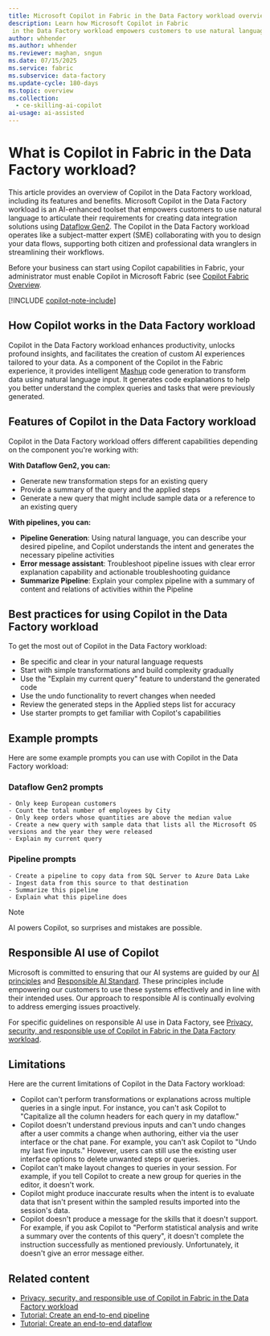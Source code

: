 ```yaml
---
title: Microsoft Copilot in Fabric in the Data Factory workload overview
description: Learn how Microsoft Copilot in Fabric
 in the Data Factory workload empowers customers to use natural language to articulate their requirements for creating data integration solutions.
author: whhender
ms.author: whhender
ms.reviewer: maghan, sngun
ms.date: 07/15/2025
ms.service: fabric
ms.subservice: data-factory
ms.update-cycle: 180-days
ms.topic: overview
ms.collection:
  - ce-skilling-ai-copilot
ai-usage: ai-assisted
---
```


# What is Copilot in Fabric in the Data Factory workload?

This article provides an overview of Copilot in the Data Factory workload, including its features and benefits. Microsoft Copilot in the Data Factory workload is an AI-enhanced toolset that empowers customers to use natural language to articulate their requirements for creating data integration solutions using [Dataflow Gen2](../data-factory/data-factory-overview.md#dataflows). The Copilot in the Data Factory workload operates like a subject-matter expert (SME) collaborating with you to design your data flows, supporting both citizen and professional data wranglers in streamlining their workflows.

Before your business can start using Copilot capabilities in Fabric, your administrator must enable Copilot in Microsoft Fabric (see [Copilot Fabric Overview](../fundamentals/copilot-fabric-overview.md#enable-copilot).

[!INCLUDE [copilot-note-include](../includes/copilot-note-include.md)]

## How Copilot works in the Data Factory workload

Copilot in the Data Factory workload enhances productivity, unlocks profound insights, and facilitates the creation of custom AI experiences tailored to your data. As a component of the Copilot in the Fabric experience, it provides intelligent [Mashup](/powerquery-m/m-spec-introduction) code generation to transform data using natural language input. It generates code explanations to help you better understand the complex queries and tasks that were previously generated.

## Features of Copilot in the Data Factory workload

Copilot in the Data Factory workload offers different capabilities depending on the component you're working with:

**With Dataflow Gen2, you can:**

- Generate new transformation steps for an existing query
- Provide a summary of the query and the applied steps
- Generate a new query that might include sample data or a reference to an existing query

**With pipelines, you can:**

- **Pipeline Generation**: Using natural language, you can describe your desired pipeline, and Copilot understands the intent and generates the necessary pipeline activities
- **Error message assistant**: Troubleshoot pipeline issues with clear error explanation capability and actionable troubleshooting guidance
- **Summarize Pipeline**: Explain your complex pipeline with a summary of content and relations of activities within the Pipeline

## Best practices for using Copilot in the Data Factory workload

To get the most out of Copilot in the Data Factory workload:

- Be specific and clear in your natural language requests
- Start with simple transformations and build complexity gradually
- Use the "Explain my current query" feature to understand the generated code
- Use the undo functionality to revert changes when needed
- Review the generated steps in the Applied steps list for accuracy
- Use starter prompts to get familiar with Copilot's capabilities

## Example prompts

Here are some example prompts you can use with Copilot in the Data Factory workload:

### Dataflow Gen2 prompts

```copilot-prompt
- Only keep European customers
- Count the total number of employees by City
- Only keep orders whose quantities are above the median value
- Create a new query with sample data that lists all the Microsoft OS versions and the year they were released
- Explain my current query
```

### Pipeline prompts

```copilot-prompt
- Create a pipeline to copy data from SQL Server to Azure Data Lake
- Ingest data from this source to that destination
- Summarize this pipeline
- Explain what this pipeline does
```

> [!NOTE]
> AI powers Copilot, so surprises and mistakes are possible.

## Responsible AI use of Copilot

Microsoft is committed to ensuring that our AI systems are guided by our [AI principles](https://www.microsoft.com/ai/principles-and-approach/) and [Responsible AI Standard](https://www.microsoft.com/ai/responsible-ai). These principles include empowering our customers to use these systems effectively and in line with their intended uses. Our approach to responsible AI is continually evolving to address emerging issues proactively.

For specific guidelines on responsible AI use in Data Factory, see [Privacy, security, and responsible use of Copilot in Fabric in the Data Factory workload](../fundamentals/copilot-data-factory-privacy-security.md).

## Limitations

Here are the current limitations of Copilot in the Data Factory workload:

- Copilot can't perform transformations or explanations across multiple queries in a single input. For instance, you can't ask Copilot to "Capitalize all the column headers for each query in my dataflow."
- Copilot doesn't understand previous inputs and can't undo changes after a user commits a change when authoring, either via the user interface or the chat pane. For example, you can't ask Copilot to "Undo my last five inputs." However, users can still use the existing user interface options to delete unwanted steps or queries.
- Copilot can't make layout changes to queries in your session. For example, if you tell Copilot to create a new group for queries in the editor, it doesn't work.
- Copilot might produce inaccurate results when the intent is to evaluate data that isn't present within the sampled results imported into the session's data.
- Copilot doesn't produce a message for the skills that it doesn't support. For example, if you ask Copilot to "Perform statistical analysis and write a summary over the contents of this query", it doesn't complete the instruction successfully as mentioned previously. Unfortunately, it doesn't give an error message either.

## Related content

- [Privacy, security, and responsible use of Copilot in Fabric in the Data Factory workload](../fundamentals/copilot-data-factory-privacy-security.md)
- [Tutorial: Create an end-to-end pipeline](../data-factory/tutorial-end-to-end-pipeline.md)
- [Tutorial: Create an end-to-end dataflow](../data-factory/tutorial-end-to-end-dataflow.md)
